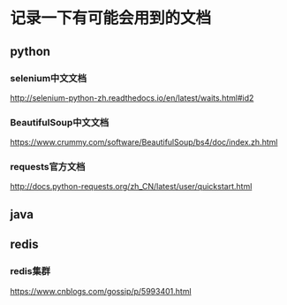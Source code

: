# 记录一下有可能会用到的文档

## python

### selenium中文文档
http://selenium-python-zh.readthedocs.io/en/latest/waits.html#id2

### BeautifulSoup中文文档
https://www.crummy.com/software/BeautifulSoup/bs4/doc/index.zh.html

### requests官方文档
http://docs.python-requests.org/zh_CN/latest/user/quickstart.html

## java

## redis

### redis集群

https://www.cnblogs.com/gossip/p/5993401.html